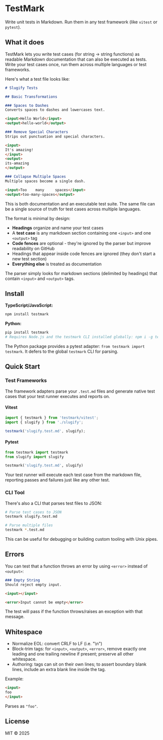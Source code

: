 # TestMark

Write unit tests in Markdown. Run them in any test framework (like `vitest` or `pytest`).

## What it does

TestMark lets you write test cases (for string -> string functions) as readable Markdown documentation that can also be executed as tests. Write your test cases once, run them across multiple languages or test frameworks.

Here's what a test file looks like:

```markdown
# Slugify Tests

## Basic Transformations

### Spaces to Dashes
Converts spaces to dashes and lowercases text.

<input>Hello World</input>
<output>hello-world</output>

### Remove Special Characters
Strips out punctuation and special characters.

<input>
It's amazing!
</input>
<output>
its-amazing
</output>

### Collapse Multiple Spaces
Multiple spaces become a single dash.

<input>Too    many     spaces</input>
<output>too-many-spaces</output>
```

This is both documentation and an executable test suite. The same file can be a single source of truth for test cases across multiple languages.

The format is minimal by design:

- **Headings** organize and name your test cases
- A **test case** is any markdown section containing one `<input>` and one `<output>` tag
- **Code fences** are optional - they're ignored by the parser but improve readability on GitHub
- Headings that appear inside code fences are ignored (they don't start a new test section)
- **Everything else** is treated as documentation

The parser simply looks for markdown sections (delimited by headings) that contain `<input>` and `<output>` tags.

## Install

**TypeScript/JavaScript:**

```bash
npm install testmark
```

**Python:**

```bash
pip install testmark
# Requires Node.js and the testmark CLI installed globally: npm i -g testmark
```
The Python package provides a pytest adapter: `from testmark import testmark`.
It defers to the global `testmark` CLI for parsing.

## Quick Start

### Test Frameworks

The framework adapters parse your `.test.md` files and generate native test cases that your test runner executes and reports on.

#### Vitest

```typescript
import { testmark } from 'testmark/vitest';
import { slugify } from './slugify';

testmark('slugify.test.md', slugify);
```

#### Pytest

```python
from testmark import testmark
from slugify import slugify

testmark('slugify.test.md', slugify)
```

Your test runner will execute each test case from the markdown file, reporting passes and failures just like any other test.

### CLI Tool

There's also a CLI that parses test files to JSON:

```bash
# Parse test cases to JSON
testmark slugify.test.md

# Parse multiple files
testmark *.test.md
```

This can be useful for debugging or building custom tooling with Unix pipes.

## Errors

You can test that a function throws an error by using `<error>` instead of `<output>`:

```markdown
### Empty String
Should reject empty input.

<input></input>

<error>Input cannot be empty</error>
```

The test will pass if the function throws/raises an exception with that message.

## Whitespace

- Normalize EOL: convert CRLF to LF (i.e. "\n")
- Block-trim tags: for `<input>`, `<output>`, `<error>`, remove exactly one leading and one trailing newline if present; preserve all other whitespace.
- Authoring: tags can sit on their own lines; to assert boundary blank lines, include an extra blank line inside the tag.

Example:

```markdown
<input>
foo
</input>
```

Parses as `"foo"`.

## License

MIT © 2025
